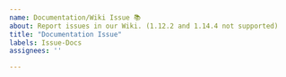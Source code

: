 ```yaml
---
name: Documentation/Wiki Issue 📚
about: Report issues in our Wiki. (1.12.2 and 1.14.4 not supported)
title: "Documentation Issue"
labels: Issue-Docs
assignees: ''

---
```


<!-- Note: These are comments and will not show up in your final bug report. -->

<!-- 
🚨🚨🚨🚨🚨🚨🚨🚨🚨🚨

PLEASE READ THE FOLLOWING BEFORE PROCEEDING:

DO NOT FOR DOCUMENTATION OF THE 1.12.2, AND 1.14.4 VERSIONS OF THE MIDNIGHT. THE WIKI ONLY ACCOUNTS FOR THE 1.16.1 VERSION OF THE MIDNIGHT AND ONWARD!

If you understand this, feel free to proceed and write your documentation issue.
-->

<!-- Briefly describe which page of the wiki needs to be corrected and why. -->

<!--
FOR ANYONE WRITING ISSUES FOR THE 1.15.2 VERSION OF THE MIDNIGHT SINCE VERSION 0.6.0
Please keep in mind the following except from our terms and conditions:

## _Contribution_
_Contribution_ to _this mod_ and/or its _sources_ is allowed under the following conditions:
- The _contributor_ must suggest modifications using Issues or Pull Requests on GitHub.
- The _contributor_ must follow the contribution guidelines.
- The _contributor_ may NOT contribute when an _owner_ has forbidden the _contributor_ to contribute.
- The _contribution_ must be voluntary.
By contributing, _contributors_ automatically agree that an _owner_ shares and distributes this contribution legally.
-->

<!--
Documentation issue template inspired by Microsoft's Cascadia Code documentation issue template.
https://github.com/microsoft/cascadia-code/blob/master/.github/ISSUE_TEMPLATE/Documentation_Issue.md
-->
